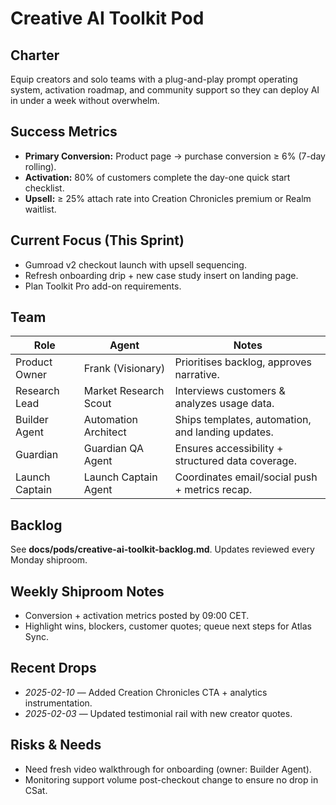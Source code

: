 # Creative AI Toolkit Pod

## Charter
Equip creators and solo teams with a plug-and-play prompt operating system, activation roadmap, and community support so they can deploy AI in under a week without overwhelm.

## Success Metrics
- **Primary Conversion:** Product page → purchase conversion ≥ 6% (7-day rolling).
- **Activation:** 80% of customers complete the day-one quick start checklist.
- **Upsell:** ≥ 25% attach rate into Creation Chronicles premium or Realm waitlist.

## Current Focus (This Sprint)
- Gumroad v2 checkout launch with upsell sequencing.
- Refresh onboarding drip + new case study insert on landing page.
- Plan Toolkit Pro add-on requirements.

## Team
| Role | Agent | Notes |
| --- | --- | --- |
| Product Owner | Frank (Visionary) | Prioritises backlog, approves narrative.
| Research Lead | Market Research Scout | Interviews customers & analyzes usage data.
| Builder Agent | Automation Architect | Ships templates, automation, and landing updates.
| Guardian | Guardian QA Agent | Ensures accessibility + structured data coverage.
| Launch Captain | Launch Captain Agent | Coordinates email/social push + metrics recap.

## Backlog
See **docs/pods/creative-ai-toolkit-backlog.md**. Updates reviewed every Monday shiproom.

## Weekly Shiproom Notes
- Conversion + activation metrics posted by 09:00 CET.
- Highlight wins, blockers, customer quotes; queue next steps for Atlas Sync.

## Recent Drops
- _2025-02-10_ — Added Creation Chronicles CTA + analytics instrumentation.
- _2025-02-03_ — Updated testimonial rail with new creator quotes.

## Risks & Needs
- Need fresh video walkthrough for onboarding (owner: Builder Agent).
- Monitoring support volume post-checkout change to ensure no drop in CSat.

